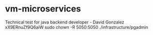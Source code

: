 # vm-microservices
Technical test for java backend developer - David Gonzalez
xX9ERnuZf9Q6aiW
sudo chown -R 5050:5050 ./infrastructure/pgadmin